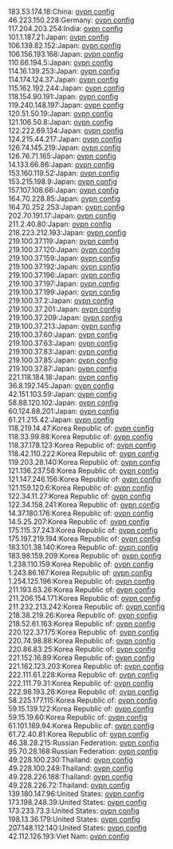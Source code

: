 183.53.174.18:China: [ovpn config](vpn/183_53_174_18.ovpn)  
46.223.150.228:Germany: [ovpn config](vpn/46_223_150_228.ovpn)  
117.204.203.254:India: [ovpn config](vpn/117_204_203_254.ovpn)  
101.1.187.21:Japan: [ovpn config](vpn/101_1_187_21.ovpn)  
106.139.82.152:Japan: [ovpn config](vpn/106_139_82_152.ovpn)  
106.156.193.168:Japan: [ovpn config](vpn/106_156_193_168.ovpn)  
110.66.194.5:Japan: [ovpn config](vpn/110_66_194_5.ovpn)  
114.16.139.253:Japan: [ovpn config](vpn/114_16_139_253.ovpn)  
114.174.124.37:Japan: [ovpn config](vpn/114_174_124_37.ovpn)  
115.162.192.244:Japan: [ovpn config](vpn/115_162_192_244.ovpn)  
118.154.90.191:Japan: [ovpn config](vpn/118_154_90_191.ovpn)  
119.240.148.197:Japan: [ovpn config](vpn/119_240_148_197.ovpn)  
120.51.50.19:Japan: [ovpn config](vpn/120_51_50_19.ovpn)  
121.106.50.8:Japan: [ovpn config](vpn/121_106_50_8.ovpn)  
122.222.69.134:Japan: [ovpn config](vpn/122_222_69_134.ovpn)  
124.215.44.217:Japan: [ovpn config](vpn/124_215_44_217.ovpn)  
126.74.145.219:Japan: [ovpn config](vpn/126_74_145_219.ovpn)  
126.76.71.165:Japan: [ovpn config](vpn/126_76_71_165.ovpn)  
14.133.66.86:Japan: [ovpn config](vpn/14_133_66_86.ovpn)  
153.160.119.52:Japan: [ovpn config](vpn/153_160_119_52.ovpn)  
153.215.198.9:Japan: [ovpn config](vpn/153_215_198_9.ovpn)  
157.107.108.66:Japan: [ovpn config](vpn/157_107_108_66.ovpn)  
164.70.228.85:Japan: [ovpn config](vpn/164_70_228_85.ovpn)  
164.70.252.253:Japan: [ovpn config](vpn/164_70_252_253.ovpn)  
202.70.191.17:Japan: [ovpn config](vpn/202_70_191_17.ovpn)  
211.2.40.80:Japan: [ovpn config](vpn/211_2_40_80.ovpn)  
218.223.212.193:Japan: [ovpn config](vpn/218_223_212_193.ovpn)  
219.100.37.119:Japan: [ovpn config](vpn/219_100_37_119.ovpn)  
219.100.37.120:Japan: [ovpn config](vpn/219_100_37_120.ovpn)  
219.100.37.159:Japan: [ovpn config](vpn/219_100_37_159.ovpn)  
219.100.37.192:Japan: [ovpn config](vpn/219_100_37_192.ovpn)  
219.100.37.196:Japan: [ovpn config](vpn/219_100_37_196.ovpn)  
219.100.37.197:Japan: [ovpn config](vpn/219_100_37_197.ovpn)  
219.100.37.199:Japan: [ovpn config](vpn/219_100_37_199.ovpn)  
219.100.37.2:Japan: [ovpn config](vpn/219_100_37_2.ovpn)  
219.100.37.201:Japan: [ovpn config](vpn/219_100_37_201.ovpn)  
219.100.37.209:Japan: [ovpn config](vpn/219_100_37_209.ovpn)  
219.100.37.213:Japan: [ovpn config](vpn/219_100_37_213.ovpn)  
219.100.37.60:Japan: [ovpn config](vpn/219_100_37_60.ovpn)  
219.100.37.63:Japan: [ovpn config](vpn/219_100_37_63.ovpn)  
219.100.37.83:Japan: [ovpn config](vpn/219_100_37_83.ovpn)  
219.100.37.85:Japan: [ovpn config](vpn/219_100_37_85.ovpn)  
219.100.37.87:Japan: [ovpn config](vpn/219_100_37_87.ovpn)  
221.118.184.18:Japan: [ovpn config](vpn/221_118_184_18.ovpn)  
36.8.192.145:Japan: [ovpn config](vpn/36_8_192_145.ovpn)  
42.151.103.59:Japan: [ovpn config](vpn/42_151_103_59.ovpn)  
58.88.120.102:Japan: [ovpn config](vpn/58_88_120_102.ovpn)  
60.124.88.201:Japan: [ovpn config](vpn/60_124_88_201.ovpn)  
61.21.215.42:Japan: [ovpn config](vpn/61_21_215_42.ovpn)  
118.219.14.47:Korea Republic of: [ovpn config](vpn/118_219_14_47.ovpn)  
118.33.99.88:Korea Republic of: [ovpn config](vpn/118_33_99_88.ovpn)  
118.37.178.123:Korea Republic of: [ovpn config](vpn/118_37_178_123.ovpn)  
118.42.110.222:Korea Republic of: [ovpn config](vpn/118_42_110_222.ovpn)  
119.203.28.140:Korea Republic of: [ovpn config](vpn/119_203_28_140.ovpn)  
121.136.237.58:Korea Republic of: [ovpn config](vpn/121_136_237_58.ovpn)  
121.147.246.156:Korea Republic of: [ovpn config](vpn/121_147_246_156.ovpn)  
121.159.120.6:Korea Republic of: [ovpn config](vpn/121_159_120_6.ovpn)  
122.34.11.27:Korea Republic of: [ovpn config](vpn/122_34_11_27.ovpn)  
122.34.158.241:Korea Republic of: [ovpn config](vpn/122_34_158_241.ovpn)  
14.37.180.176:Korea Republic of: [ovpn config](vpn/14_37_180_176.ovpn)  
14.5.25.207:Korea Republic of: [ovpn config](vpn/14_5_25_207.ovpn)  
175.115.37.243:Korea Republic of: [ovpn config](vpn/175_115_37_243.ovpn)  
175.197.219.194:Korea Republic of: [ovpn config](vpn/175_197_219_194.ovpn)  
183.101.38.140:Korea Republic of: [ovpn config](vpn/183_101_38_140.ovpn)  
183.98.159.209:Korea Republic of: [ovpn config](vpn/183_98_159_209.ovpn)  
1.238.110.159:Korea Republic of: [ovpn config](vpn/1_238_110_159.ovpn)  
1.243.86.167:Korea Republic of: [ovpn config](vpn/1_243_86_167.ovpn)  
1.254.125.196:Korea Republic of: [ovpn config](vpn/1_254_125_196.ovpn)  
211.193.63.26:Korea Republic of: [ovpn config](vpn/211_193_63_26.ovpn)  
211.206.154.171:Korea Republic of: [ovpn config](vpn/211_206_154_171.ovpn)  
211.232.213.242:Korea Republic of: [ovpn config](vpn/211_232_213_242.ovpn)  
218.38.219.26:Korea Republic of: [ovpn config](vpn/218_38_219_26.ovpn)  
218.52.61.163:Korea Republic of: [ovpn config](vpn/218_52_61_163.ovpn)  
220.122.37.175:Korea Republic of: [ovpn config](vpn/220_122_37_175.ovpn)  
220.74.98.88:Korea Republic of: [ovpn config](vpn/220_74_98_88.ovpn)  
220.86.83.25:Korea Republic of: [ovpn config](vpn/220_86_83_25.ovpn)  
221.152.16.89:Korea Republic of: [ovpn config](vpn/221_152_16_89.ovpn)  
221.162.123.203:Korea Republic of: [ovpn config](vpn/221_162_123_203.ovpn)  
222.111.61.228:Korea Republic of: [ovpn config](vpn/222_111_61_228.ovpn)  
222.111.79.31:Korea Republic of: [ovpn config](vpn/222_111_79_31.ovpn)  
222.98.193.26:Korea Republic of: [ovpn config](vpn/222_98_193_26.ovpn)  
58.225.177.115:Korea Republic of: [ovpn config](vpn/58_225_177_115.ovpn)  
59.15.139.122:Korea Republic of: [ovpn config](vpn/59_15_139_122.ovpn)  
59.15.19.60:Korea Republic of: [ovpn config](vpn/59_15_19_60.ovpn)  
61.101.189.94:Korea Republic of: [ovpn config](vpn/61_101_189_94.ovpn)  
61.72.40.81:Korea Republic of: [ovpn config](vpn/61_72_40_81.ovpn)  
46.38.28.215:Russian Federation: [ovpn config](vpn/46_38_28_215.ovpn)  
95.70.28.168:Russian Federation: [ovpn config](vpn/95_70_28_168.ovpn)  
49.228.100.230:Thailand: [ovpn config](vpn/49_228_100_230.ovpn)  
49.228.100.249:Thailand: [ovpn config](vpn/49_228_100_249.ovpn)  
49.228.226.188:Thailand: [ovpn config](vpn/49_228_226_188.ovpn)  
49.228.226.72:Thailand: [ovpn config](vpn/49_228_226_72.ovpn)  
139.180.147.96:United States: [ovpn config](vpn/139_180_147_96.ovpn)  
173.198.248.39:United States: [ovpn config](vpn/173_198_248_39.ovpn)  
173.233.73.3:United States: [ovpn config](vpn/173_233_73_3.ovpn)  
198.13.36.179:United States: [ovpn config](vpn/198_13_36_179.ovpn)  
207.148.112.140:United States: [ovpn config](vpn/207_148_112_140.ovpn)  
42.112.126.193:Viet Nam: [ovpn config](vpn/42_112_126_193.ovpn)  
